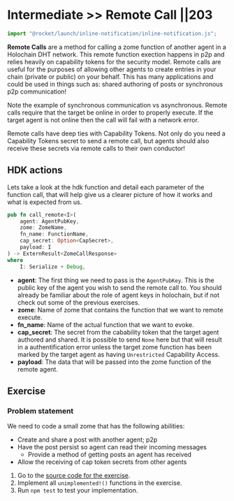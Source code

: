 # Intermediate >> Remote Call ||203

```js script
import "@rocket/launch/inline-notification/inline-notification.js";
```

**Remote Calls** are a method for calling a zome function of another agent in a Holochain DHT network. This remote function exection happens in p2p and relies heavily on capability tokens for the security model.
Remote calls are useful for the purposes of allowing other agents to create entries in your chain (private or public) on your behalf. This has many applications and could be used in things such as: shared authoring of posts or synchronous p2p communication!

Note the example of synchronous communication vs asynchronous. Remote calls require that the target be online in order to properly execute. If the target agent is not online then the call will fail with a network error.

Remote calls have deep ties with Capability Tokens. Not only do you need a Capability Tokens secret to send a remote call, but agents should also receive these secrets via remote calls to their own conductor!

## HDK actions

Lets take a look at the hdk function and detail each parameter of the function call, that will help give us a clearer picture of how it works and what is expected from us.

```rust
pub fn call_remote<I>(
    agent: AgentPubKey,
    zome: ZomeName,
    fn_name: FunctionName,
    cap_secret: Option<CapSecret>,
    payload: I
) -> ExternResult<ZomeCallResponse>
where
    I: Serialize + Debug,
```

- **agent**: The first thing we need to pass is the `AgentPubKey`. This is the public key of the agent you wish to send the remote call to. You should already be familiar about the role of agent keys in holochain, but if not check out some of the previous exercises. <br>
- **zome**: Name of zome that contains the function that we want to remote execute. <br>
- **fn_name**: Name of the actual function that we want to evoke. <br>
- **cap_secret**: The secret from the cabability token that the target agent authored and shared. It is possible to send `None` here but that will result in a authentification error unless the target zome function has been marked by the target agent as having `Unrestricted` Capability Access. <br>
- **payload**: The data that will be passed into the zome function of the remote agent.

## Exercise

### Problem statement

We need to code a small zome that has the following abilities:

- Create and share a post with another agent; p2p
- Have the post persist so agent can read their incoming messages
  - Provide a method of getting posts an agent has received
- Allow the receiving of cap token secrets from other agents

<inline-notification type="tip" title="Exercise">

1. Go to the [source code for the exercise](https://github.com/holochain-gym/developer-exercises/tree/master/intermediate/2.remote-call).
2. Implement all `unimplemented!()` functions in the exercise.
3. Run `npm test` to test your implementation.

</inline-notification>
